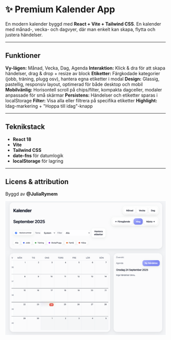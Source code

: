 # ✨ Premium Kalender App

En modern kalender byggd med **React + Vite + Tailwind CSS**.
En kalender med månad-, vecka- och dagvyer, där man enkelt kan skapa, flytta och justera händelser.

---

## Funktioner

**Vy-lägen:** Månad, Vecka, Dag, Agenda
**Interaktion:** Klick & dra för att skapa händelser, drag & drop + resize av block
**Etiketter:** Färgkodade kategorier (jobb, träning, plugg osv), hantera egna etiketter i modal
**Design:** Glassig, pastellig, responsiv layout, optimerad för både desktop och mobil
**Mobilvänlig:** Horisontell scroll på chips/filter, kompakta dagceller, modaler anpassade för små skärmar
**Persistens:** Händelser och etiketter sparas i localStorage
**Filter:** Visa alla eller filtrera på specifika etiketter
**Highlight:** Idag-markering + "Hoppa till idag"-knapp

---

## Teknikstack

- **React 18**
- **Vite**
- **Tailwind CSS**
- **date-fns** för datumlogik
- **localStorage** för lagring

---

## Licens & attribution

Byggd av **@JuliaRymem**

![1758689574855](image/README/1758689574855.png)
